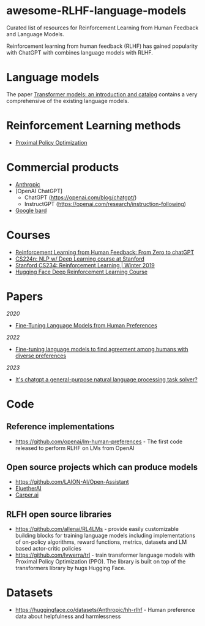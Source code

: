 # awesome-RLHF-language-models

Curated list of resources for Reinforcement Learning from Human Feedback and Language Models.

Reinforcement learning from human feedback (RLHF) has gained popularity with ChatGPT with combines language models with RLHF.

# Language models

The paper [Transformer models: an introduction and catalog](https://arxiv.org/pdf/2302.07730.pdf) contains a very comprehensive of the existing language models.

# Reinforcement Learning methods

* [Proximal Policy Optimization](https://en.wikipedia.org/wiki/Proximal_Policy_Optimization)

# Commercial products

* [Anthropic](https://www.anthropic.com/)
* [OpenAI ChatGPT]
  * ChatGPT (https://openai.com/blog/chatgpt/)
  * InstructGPT (https://openai.com/research/instruction-following)
* [Google bard](https://blog.google/technology/ai/bard-google-ai-search-updates/)

# Courses

* [Reinforcement Learning from Human Feedback: From Zero to chatGPT](https://www.youtube.com/watch?v=2MBJOuVq380)
* [CS224n: NLP w/ Deep Learning course at Stanford](http://web.stanford.edu/class/cs224n/slides/cs224n-2023-lecture11-prompting-rlhf.pdf)
* [Stanford CS234: Reinforcement Learning | Winter 2019](https://www.youtube.com/playlist?list=PLoROMvodv4rOSOPzutgyCTapiGlY2Nd8u)
* [Hugging Face Deep Reinforcement Learning Course](https://huggingface.co/deep-rl-course/unit0/introduction)

# Papers

*2020*
* [Fine-Tuning Language Models from Human Preferences](https://arxiv.org/pdf/1909.08593.pdf)

*2022*
* [Fine-tuning language models to find agreement among humans with diverse preferences](https://arxiv.org/pdf/2211.15006.pdf)

*2023*
* [It's chatgpt a general-purpose natural language processing task solver?](https://arxiv.org/pdf/2302.06476.pdf)

# Code

## Reference implementations

* https://github.com/openai/lm-human-preferences - The first code released to perform RLHF on LMs from OpenAI

## Open source projects which can produce models

* https://github.com/LAION-AI/Open-Assistant
* [EluetherAI](http://www.eleuther.ai/)
* [Carper.ai](https://carper.ai/)

## RLFH open source libraries

* https://github.com/allenai/RL4LMs - provide easily customizable building blocks for training language models including implementations of on-policy algorithms, reward functions, metrics, datasets and LM based actor-critic policies
* https://github.com/lvwerra/trl -  train transformer language models with Proximal Policy Optimization (PPO). The library is built on top of the transformers library by hugs Hugging Face.

# Datasets

* https://huggingface.co/datasets/Anthropic/hh-rlhf - Human preference data about helpfulness and harmlessness

